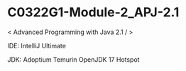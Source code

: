 # C0322G1-Module-2_APJ-2.1
&lt; Advanced Programming with Java 2.1 / >

IDE: IntelliJ Ultimate

JDK: Adoptium Temurin OpenJDK 17 Hotspot
